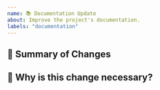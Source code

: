 ```yaml
---
name: 📚 Documentation Update
about: Improve the project's documentation.
labels: "documentation"
---
```


## 📝 Summary of Changes

<!-- Briefly describe the changes you've made to the documentation. -->

## 🧐 Why is this change necessary?

<!-- Explain why this update was needed (e.g., outdated instructions, typos, missing information). -->
